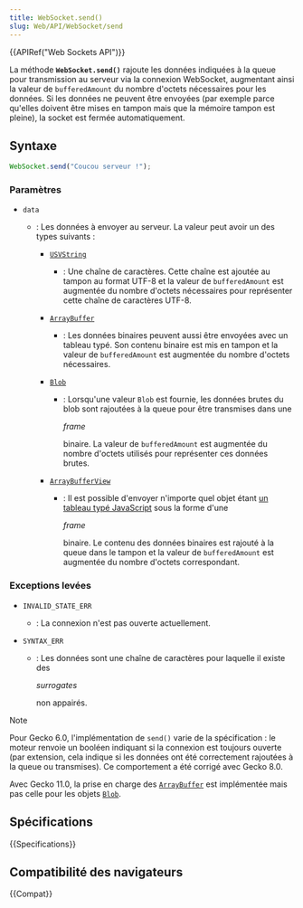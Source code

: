 ```yaml
---
title: WebSocket.send()
slug: Web/API/WebSocket/send
---
```


{{APIRef("Web Sockets API")}}

La méthode **`WebSocket.send()`** rajoute les données indiquées à la queue pour transmission au serveur via la connexion WebSocket, augmentant ainsi la valeur de `bufferedAmount` du nombre d'octets nécessaires pour les données. Si les données ne peuvent être envoyées (par exemple parce qu'elles doivent être mises en tampon mais que la mémoire tampon est pleine), la socket est fermée automatiquement.

## Syntaxe

```js
WebSocket.send("Coucou serveur !");
```

### Paramètres

- `data`

  - : Les données à envoyer au serveur. La valeur peut avoir un des types suivants :

    - [`USVString`](/fr/docs/Web/JavaScript/Reference/Global_Objects/String)
      - : Une chaîne de caractères. Cette chaîne est ajoutée au tampon au format UTF-8 et la valeur de `bufferedAmount` est augmentée du nombre d'octets nécessaires pour représenter cette chaîne de caractères UTF-8.
    - [`ArrayBuffer`](/fr/docs/Web/JavaScript/Reference/Global_Objects/ArrayBuffer)
      - : Les données binaires peuvent aussi être envoyées avec un tableau typé. Son contenu binaire est mis en tampon et la valeur de `bufferedAmount` est augmentée du nombre d'octets nécessaires.
    - [`Blob`](/fr/docs/Web/API/Blob)

      - : Lorsqu'une valeur `Blob` est fournie, les données brutes du blob sont rajoutées à la queue pour être transmises dans une

        <i lang="en">frame</i>

        binaire. La valeur de `bufferedAmount` est augmentée du nombre d'octets utilisés pour représenter ces données brutes.

    - [`ArrayBufferView`](/fr/docs/Web/JavaScript/Reference/Global_Objects/TypedArray)

      - : Il est possible d'envoyer n'importe quel objet étant [un tableau typé JavaScript](/fr/docs/Web/JavaScript/Guide/Typed_arrays) sous la forme d'une

        <i lang="en">frame</i>

        binaire. Le contenu des données binaires est rajouté à la queue dans le tampon et la valeur de `bufferedAmount` est augmentée du nombre d'octets correspondant.

### Exceptions levées

- `INVALID_STATE_ERR`
  - : La connexion n'est pas ouverte actuellement.
- `SYNTAX_ERR`

  - : Les données sont une chaîne de caractères pour laquelle il existe des

    <i lang="en">surrogates</i>

    non appairés.

> [!NOTE]
> Pour Gecko 6.0, l'implémentation de `send()` varie de la spécification : le moteur renvoie un booléen indiquant si la connexion est toujours ouverte (par extension, cela indique si les données ont été correctement rajoutées à la queue ou transmises). Ce comportement a été corrigé avec Gecko 8.0.
>
> Avec Gecko 11.0, la prise en charge des [`ArrayBuffer`](/fr/docs/Web/JavaScript/Reference/Global_Objects/ArrayBuffer) est implémentée mais pas celle pour les objets [`Blob`](/fr/docs/Web/API/Blob).

## Spécifications

{{Specifications}}

## Compatibilité des navigateurs

{{Compat}}
